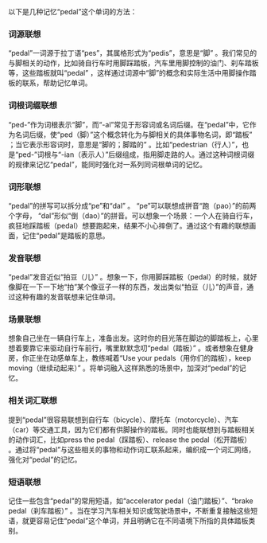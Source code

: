 以下是几种记忆“pedal”这个单词的方法：

### 词源联想
“pedal”一词源于拉丁语“pes”，其属格形式为“pedis”，意思是“脚” 。我们常见的与脚相关的动作，比如骑自行车时用脚踩踏板，汽车里用脚控制的油门、刹车踏板等，这些踏板就叫“pedal” ，这样通过词源中“脚”的概念和实际生活中用脚操作踏板的联系，帮助记忆单词。

### 词根词缀联想
“ped-”作为词根表示“脚”，而“-al”常见于形容词或名词后缀。在“pedal”中，它作为名词后缀，使“ped（脚）”这个概念转化为与脚相关的具体事物名词，即“踏板” ；当它表示形容词时，意思是“脚的；脚踏的” 。比如“pedestrian（行人）”，也是“ped-”词根与“-ian（表示人）”后缀组成，指用脚走路的人。通过这种词根词缀的规律来记忆“pedal”，能同时强化对一系列同词根单词的记忆。

### 词形联想
“pedal”的拼写可以拆分成“pe”和“dal” 。 “pe”可以联想成拼音“跑（pao）”的前两个字母， “dal”形似“倒（dao）”的拼音。可以想象一个场景：一个人在骑自行车，疯狂地踩踏板（pedal）想要跑起来，结果不小心摔倒了。通过这个有趣的联想画面，记住“pedal”是踏板的意思。

### 发音联想
“pedal”发音近似“拍豆（儿）” 。想象一下，你用脚踩踏板（pedal）的时候，就好像脚在一下一下地“拍”某个像豆子一样的东西，发出类似“拍豆（儿）”的声音，通过这种有趣的发音联想来记住单词。

### 场景联想
想象自己坐在一辆自行车上，准备出发。这时你的目光落在脚边的脚踏板上，心里想着要靠它来驱动自行车前行，嘴里默默念叨“pedal（踏板）” 。或者想象在健身房，你正坐在动感单车上，教练喊着“Use your pedals（用你们的踏板），keep moving（继续动起来）” 。将单词融入这样熟悉的场景中，加深对“pedal”的记忆。

### 相关词汇联想
提到“pedal”很容易联想到自行车（bicycle）、摩托车（motorcycle）、汽车（car）等交通工具，因为它们都有供脚操作的踏板。同时也能联想到与踏板相关的动作词汇，比如press the pedal（踩踏板）、release the pedal（松开踏板） 。通过将“pedal”与这些相关的事物和动作词汇联系起来，编织成一个词汇网络，强化对“pedal”的记忆。

### 短语联想
记住一些包含“pedal”的常用短语，如“accelerator pedal（油门踏板）”、“brake pedal（刹车踏板）” 。当在学习汽车相关知识或驾驶场景中，不断重复接触这些短语，就更容易记住“pedal”这个单词，并且明确它在不同语境下所指的具体踏板类别。 